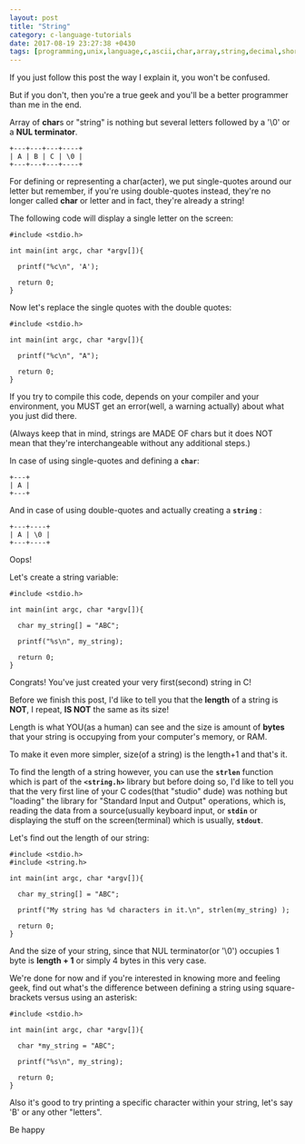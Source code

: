 ```yaml
---
layout: post
title: "String"
category: c-language-tutorials
date: 2017-08-19 23:27:38 +0430
tags: [programming,unix,language,c,ascii,char,array,string,decimal,short,int]
---
```


If you just follow this post the way I explain it, you won't be confused.

But if you don't, then you're a true geek and you'll be a better programmer
 than me in the end.

Array of **char**s or "string" is nothing but several letters followed by
 a '\0' or a **NUL terminator**.

```
+---+---+---+----+
| A | B | C | \0 |
+---+---+---+----+
```

For defining or representing a char(acter), we put single-quotes around our
 letter but remember, if you're using double-quotes instead, they're no longer
 called **char** or letter and in fact, they're already a string!

The following code will display a single letter on the screen:

```c_cpp
#include <stdio.h>

int main(int argc, char *argv[]){

  printf("%c\n", 'A');

  return 0;
}
```
Now let's replace the single quotes with the double quotes:

```c_cpp
#include <stdio.h>

int main(int argc, char *argv[]){

  printf("%c\n", "A");

  return 0;
}
```

If you try to compile this code, depends on your compiler and your environment,
 you MUST get an error(well, a warning actually) about what you just did there.

(Always keep that in mind, strings are MADE OF chars but it does NOT mean that
 they're interchangeable without any additional steps.)

In case of using single-quotes and defining a **`char`**:

```
+---+
| A |
+---+
```

And in case of using double-quotes and actually creating a **`string`** :

```
+---+----+
| A | \0 |
+---+----+
```

Oops!

Let's create a string variable:

```c_cpp 
#include <stdio.h>

int main(int argc, char *argv[]){

  char my_string[] = "ABC";

  printf("%s\n", my_string);

  return 0;
}
```

Congrats! You've just created your very first(second) string in C!

Before we finish this post, I'd like to tell you that the **length** of a string
 is **NOT**, I repeat, **IS NOT** the same as its size!

Length is what YOU(as a human) can see and the size is amount of **bytes** that
 your string is occupying from your computer's memory, or RAM.

To make it even more simpler, size(of a string) is the length+1 and that's it. 

To find the length of a string however, you can use the **`strlen`** function
 which is part of the **`<string.h>`** library but before doing so, I'd like to
 tell you that the very first line of your C codes(that "studio" dude) was
 nothing but "loading" the library for "Standard Input and Output" operations,
 which is, reading the data from a source(usually keyboard input, or **`stdin`**
 or displaying the stuff on the screen(terminal) which is usually, **`stdout`**.

Let's find out the length of our string:

```c_cpp
#include <stdio.h>
#include <string.h>

int main(int argc, char *argv[]){

  char my_string[] = "ABC";

  printf("My string has %d characters in it.\n", strlen(my_string) );

  return 0;
}
```

And the size of your string, since that NUL terminator(or '\0') occupies 1 byte
 is **length + 1** or simply 4 bytes in this very case.

We're done for now and if you're interested in knowing more and feeling geek,
 find out what's the difference between defining a string using square-brackets
 versus using an asterisk:

```c_cpp
#include <stdio.h>

int main(int argc, char *argv[]){

  char *my_string = "ABC";

  printf("%s\n", my_string);

  return 0;
}
```

Also it's good to try printing a specific character within your string, let's
 say 'B' or any other "letters".

Be happy
